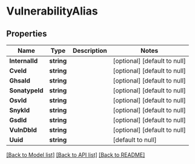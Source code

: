 # VulnerabilityAlias

## Properties
Name | Type | Description | Notes
------------ | ------------- | ------------- | -------------
**InternalId** | **string** |  | [optional] [default to null]
**CveId** | **string** |  | [optional] [default to null]
**GhsaId** | **string** |  | [optional] [default to null]
**SonatypeId** | **string** |  | [optional] [default to null]
**OsvId** | **string** |  | [optional] [default to null]
**SnykId** | **string** |  | [optional] [default to null]
**GsdId** | **string** |  | [optional] [default to null]
**VulnDbId** | **string** |  | [optional] [default to null]
**Uuid** | **string** |  | [default to null]

[[Back to Model list]](../README.md#documentation-for-models) [[Back to API list]](../README.md#documentation-for-api-endpoints) [[Back to README]](../README.md)


